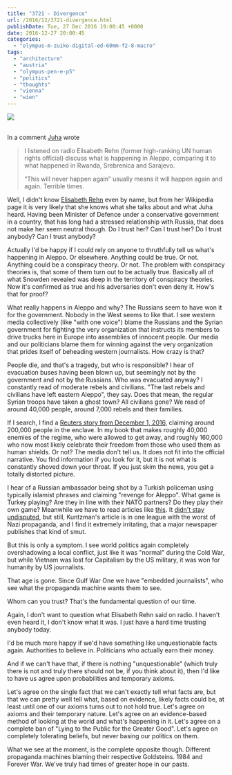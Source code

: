```yaml
---
title: "3721 - Divergence"
url: /2016/12/3721-divergence.html
publishDate: Tue, 27 Dec 2016 19:00:45 +0000
date: 2016-12-27 20:00:45
categories: 
  - "olympus-m-zuiko-digital-ed-60mm-f2-8-macro"
tags: 
  - "architecture"
  - "austria"
  - "olympus-pen-e-p5"
  - "politics"
  - "thoughts"
  - "vienna"
  - "wien"
---
```

<div class="container">
<div class="center"><a target="_blank" href="https://d25zfm9zpd7gm5.cloudfront.net/1200x1200/2016/20160703_185803_lr.jpg"><img class="webfeedsFeaturedVisual" src="https://d25zfm9zpd7gm5.cloudfront.net/0600x0600/2016/20160703_185803_lr.jpg" /></a></div>
</div>
<br />

In a comment <a href="http://lightscrape.blogspot.fi/" target="_blank">Juha</a> wrote<blockquote>I listened on radio Elisabeth Rehn (former high-ranking UN human rights official) discuss what is happening in Aleppo, comparing it to what happened in Rwanda, Srebrenica and Sarajevo.

“This will never happen again” usually means it will happen again and again. Terrible times.</blockquote>Well, I didn't know <a href="https://en.wikipedia.org/wiki/Elisabeth_Rehn" target="_blank">Elisabeth Rehn</a> even by name, but from her Wikipedia page it is very likely that she knows what she talks about and what Juha heard. Having been Minister of Defence under a conservative government in a country, that has long had a stressed relationship with Russia, that does not make her seem neutral though. Do I trust her? Can I trust her? Do I trust anybody? Can I trust anybody?

Actually I'd be happy if I could rely on anyone to thruthfully tell us what's happening in Aleppo. Or elsewhere. Anything could be true. Or not. Anything could be a conspiracy theory. Or not. The problem with conspiracy theories is, that some of them turn out to be actually true. Basically all of what Snowden revealed was deep in the territory of conspiracy theories. Now it's confirmed as true and his adversaries don't even deny it. How's that for proof?

What really happens in Aleppo and why? The Russians seem to have won it for the government. Nobody in the West seems to like that. I see western media collectively (like "with one voice") blame the Russians and the Syrian government for fighting the very organization that instructs its members to drive trucks here in Europe into assemblies of innocent people. Our media and our politicians blame them for winning against the very organization that prides itself of beheading western journalists. How crazy is that?

People die, and that's a tragedy, but who is responsible? I hear of evacuation buses having been blown up, but seemingly not by the government and not by the Russians. Who was evacuated anyway? I constantly read of moderate rebels and civilians. "The last rebels and civilians have left eastern Aleppo", they say. Does that mean, the regular Syrian troops have taken a ghost town? All civilians gone? We read of around 40,000 people, around 7,000 rebels and their families. 

If I search, I find a <a href="http://www.reuters.com/article/us-mideast-crisis-syria-un-idUSKBN13Q4FL" target="_blank">Reuters story from December 1, 2016</a>, claiming around 200,000 people in the enclave. In my book that makes roughly 40,000 enemies of the regime, who were allowed to get away, and roughly 160,000 who now most likely celebrate their freedom from those who used them as human shields. Or not? The media don't tell us. It does not fit into the official narrative. You find information if you look for it, but it is not what is constantly shoved down your throat. If you just skim the news, you get a totally distorted picture.

I hear of a Russian ambassador being shot by a Turkish policeman using typically islamist phrases and claiming "revenge for Aleppo". What game is Turkey playing? Are they in line with their NATO partners? Do they play their own game? Meanwhile we have to read articles like <a href="http://www.nydailynews.com/news/world/don-cry-russia-slain-envoy-putin-lackey-article-1.2917281" target="_blank">this</a>. It <a href="http://www.nydailynews.com/opinion/dec-23-kuntzman-russia-murder-article-1.2920677" target="_blank">didn't stay undisputed</a>, but still, Kuntzman's article is in one league with the worst of Nazi propaganda, and I find it extremely irritating, that a major newspaper publishes that kind of smut.

But this is only a symptom. I see world politics again completely overshadowing a local conflict, just like it was "normal" during the Cold War, but while Vietnam was lost for Capitalism by the US military, it was won for humanity by US journalists.

That age is gone. Since Gulf War One we have "embedded journalists", who see what the propaganda machine wants them to see. 

Whom can you trust? That's the fundamental question of our time.

Again, I don't want to question what Elisabeth Rehn said on radio. I haven't even heard it, I don't know what it was. I just have a hard time trusting anybody today.

I'd be much more happy if we'd have something like unquestionable facts again. Authorities to believe in. Politicians who actually earn their money.

And if we can't have that, if there is nothing "unquestionable" (which truly there is not and truly there should not be, if you think about it), then I'd like to have us agree upon probabilities and temporary axioms. 

Let's agree on the single fact that we can't exactly tell what facts are, but that we can pretty well tell what, based on evidence, likely facts could be, at least until one of our axioms turns out to not hold true. Let's agree on axioms and their temporary nature. Let's agree on an evidence-based method of looking at the world and what's happening in it. Let's agree on a complete ban of "Lying to the Public for the Greater Good". Let's agree on completely tolerating beliefs, but never basing our politics on them.

What we see at the moment, is the complete opposite though. Different propaganda machines blaming their respective Goldsteins. 1984 and Forever War. We've truly had times of greater hope in our pasts.
